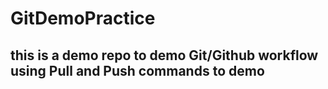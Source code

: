 # GitDemoPractice
## this is a demo repo to demo Git/Github workflow using Pull and Push commands to demo
